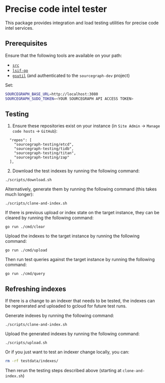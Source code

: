 # Precise code intel tester

This package provides integration and load testing utilities for precise code intel services.

## Prerequisites

Ensure that the following tools are available on your path:

- [`src`](https://github.com/sourcegraph/src-cli)
- [`lsif-go`](https://github.com/sourcegraph/lsif-go)
- [`gsutil`](https://cloud.google.com/storage/docs/gsutil_install) (and authenticated to the `sourcegraph-dev` project)

Set:

```sh
SOURCEGRAPH_BASE_URL=http://localhost:3080
SOURCEGRAPH_SUDO_TOKEN=<YOUR SOURCEGRAPH API ACCESS TOKEN>
```

## Testing

1. Ensure these repositories exist on your instance (in `Site Admin` -> `Manage code hosts` -> `GitHub`):

```
  "repos": [
    "sourcegraph-testing/etcd",
    "sourcegraph-testing/tidb",
    "sourcegraph-testing/titan",
    "sourcegraph-testing/zap"
  ],
```

2. Download the test indexes by running the following command:

```
./scripts/download.sh
```

Alternatively, generate them by running the following command (this takes much longer):

```
./scripts/clone-and-index.sh
```

If there is previous upload or index state on the target instance, they can be cleared by running the following command:

```
go run ./cmd/clear
```

Upload the indexes to the target instance by running the following command:

```
go run ./cmd/upload
```

Then run test queries against the target instance by running the following command:

```
go run ./cmd/query
```

## Refreshing indexes

If there is a change to an indexer that needs to be tested, the indexes can be regenerated and uploaded to gcloud for future test runs.

Generate indexes by running the following command:

```
./scripts/clone-and-index.sh
```

Upload the generated indexes by running the following command:

```
./scripts/upload.sh
```

Or if you just want to test an indexer change locally, you can:

```sh
rm -rf testdata/indexes/
```

Then rerun the testing steps described above (starting at `clone-and-index.sh`)
